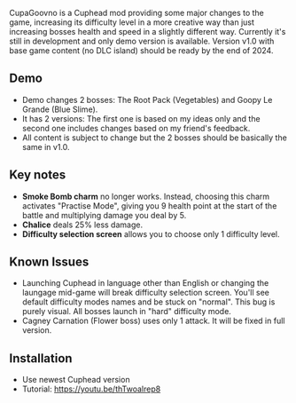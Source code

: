 CupaGoovno is a Cuphead mod providing some major changes to the game, increasing its difficulty level in a more creative way than just increasing bosses health and speed in a slightly different way. Currently it's still in development and only demo version is available. Version v1.0 with base game content (no DLC island) should be ready by the end of 2024.

## Demo
- Demo changes 2 bosses: The Root Pack (Vegetables) and Goopy Le Grande (Blue Slime).
- It has 2 versions: The first one is based on my ideas only and the second one includes changes based on my friend's feedback.
- All content is subject to change but the 2 bosses should be basically the same in v1.0.

## Key notes
- **Smoke Bomb charm** no longer works. Instead, choosing this charm activates "Practise Mode", giving you 9 health point at the start of the battle and multiplying damage you deal by 5.
- **Chalice** deals 25% less damage.
- **Difficulty selection screen** allows you to choose only 1 difficulty level.

## Known Issues
- Launching Cuphead in language other than English or changing the laungage mid-game will break difficulty selection screen. You'll see default difficulty modes names and be stuck on "normal". This bug is purely visual. All bosses launch in "hard" difficulty mode.
- Cagney Carnation (Flower boss) uses only 1 attack. It will be fixed in full version.

## Installation
- Use newest Cuphead version
- Tutorial: https://youtu.be/thTwoalrep8

